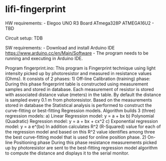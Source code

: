 # lifi-fingerprint
HW requirements:
    - Elegoo UNO R3 Board ATmega328P ATMEGA16U2
    - TBD

Circuit setup:
TDB 

SW requirements: 
    - Download and install Arduino IDE https://www.arduino.cc/en/Main/Software
    - The program needs to be running and executing in Arduino IDE.
   
Program fingerprint.ino:
    This program is Fingerprint technique using light intensity picked up by 
    photoresistor and measured in resistance values (Ohms).
    It consists of 2 phases:
        1) Off-line Calibration (training) phase:
            During this phase fingerprint table is constructed using measurement
            samples and stored in database. Each measurement of resistor is stored
            with associated distance value (meters) in the table. By default the
            distance is sampled every 0.1 m from photoresistor. 
            Based on the measurements stored in database the Statistical analysis 
            is performed to construct the curve-fitting or best-fitting Regression
            models.
            Algorithm builds 3 (three) regression models:
                a) Linear Regression model:
                   y = a + bx
                b) Polynomial (Quadratic) Regression model:
                   y = a + bx + cx^2
                c) Exponential regression model:
                   y = a e^(bx)
           In addition calculates R^2 (R-Squared) value for each of the regression
           model and based on this R^2 value identifies among three the best
           curve-fitting model that is used for online position phase.
        2) On-line Positioning phase
            During this phase resistance measurements picked up by photoresistor are
            sent to the best-fitting regression model algorithm to compute the
            distance and displays it to the serial monitor.
